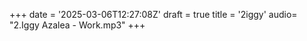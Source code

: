 +++
date = '2025-03-06T12:27:08Z'
draft = true
title = '2iggy'
audio= "2.Iggy Azalea - Work.mp3"
+++
